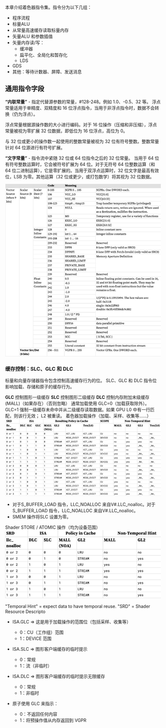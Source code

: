 本章介绍着色器指令集。指令分为以下几组：
* 程序流程
* 标量ALU
* 从常量高速缓存读取标量内存
* 矢量ALU 和参数插值
* 矢量内存读/写：
    * 缓冲器
    * 扁平化、全局化和暂存化
    * LDS
* GDS
* 其他：等待计数器、屏障、发送消息

## 通用指令字段
**“内联常量”** - 指定代替源参数的常量，#128-248。例如 1.0、-0.5、32 等。
浮点常量适用于单精度、双精度和 16 位浮点指令，当用于非浮点指令时，数据不会转换（仍为浮点）。

浮点常量根据源操作数的大小进行编码。对于 16 位操作（压缩和非压缩），浮点常量被视为零扩展 32 位数据，即低位为 16 位浮点，高位为 0。

与 32 位或更小的操作数一起使用的整数常量被视为 32 位有符号整数。整数常量针对 64 位源进行有符号扩展。

**“文字常量”** - 指令流中紧随 32 位或 64 位指令之后的 32 位常量。
当用于 64 位有符号整数运算时，它会被符号扩展为 64 位。对于无符号 64 位整数运算（和 64 位二进制运算），它是零扩展的。当用于双浮点运算时，32 位文字是最高有效位，LSB 为零。其他运算（32 位或更少，或打包数学）将其视为 32 位数据。

![](assets/17094727074782.jpg)

### 缓存控制：SLC、GLC 和 DLC
标量和向量存储器指令包含控制高速缓存行为的位。 SLC、GLC 和 DLC 指令位影响加载、存储和原子的缓存行为。

**GLC** 控制图形一级缓存
**SLC** 控制图形二级缓存
**DLC** 控制内存附加末级缓存 (MALL)（如果存在）（否则忽略）
通常加载使用 GLC=0（加载获取除外）。 GLC=1 强制一级缓存未命中并从二级缓存读取数据。如果 GPU L0 中有一行匹配，则该行无效； L2 被重读。
着色器加载操作（加载、采样、收集等……）
![](assets/17094728504745.jpg)

* 对于S_BUFFER_LOAD 指令，LLC_NOALLOC 来自V#.LLC_noalloc。对于S_BUFFER_LOAD 指令，LLC_NOALLOC 来自V#.LLC_noalloc。
* SMEM 操作将SLC 设置为零。

Shader STORE / ATOMIC 操作（均为设备范围）
![](assets/17094729266586.jpg)

"Temporal Hint" = expect data to have temporal reuse.
"SRD" = Shader Resource Descripto

*  ISA.GLC ⇒ 这是用于加载操作的范围位（包括采样、收集等） 
    *  0：CU（工作组）范围 
    *  1：DEVICE 范围

* ISA.SLC ⇒ 图形客户端缓存的临时提示 
    *  0：常规 
    *  1：流（非临时）

* ISA.DLC ⇒ 图形客户端缓存的临时提示无限缓存
    *  0：常规 
    *  1：非临时

* 原子使用 GLC 来指示：
    * 0：不返回任何内容 
    * 1：将预操作值从内存返回到 VGPR